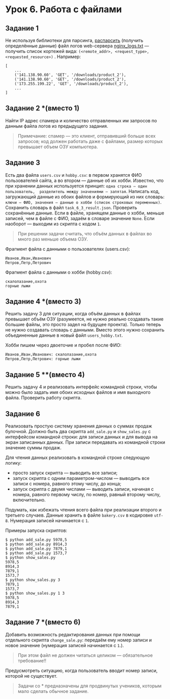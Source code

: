 # Урок 6. Работа с файлами

## Задание 1
Не используя библиотеки для парсинга, [распарсить](https://ru.wikipedia.org/wiki/%D0%A1%D0%B8%D0%BD%D1%82%D0%B0%D0%BA%D1%81%D0%B8%D1%87%D0%B5%D1%81%D0%BA%D0%B8%D0%B9_%D0%B0%D0%BD%D0%B0%D0%BB%D0%B8%D0%B7)
(получить определённые данные) файл логов web-сервера [nginx_logs.txt](https://github.com/elastic/examples/raw/master/Common%20Data%20Formats/nginx_logs/nginx_logs) 
— получить список кортежей вида: `(<remote_addr>, <request_type>, <requested_resource>)` . 
Например:

```
[
    ...
    ('141.138.90.60', 'GET', '/downloads/product_2'),
    ('141.138.90.60', 'GET', '/downloads/product_2'),
    ('173.255.199.22', 'GET', '/downloads/product_2'),
    ...
]
```

## Задание 2 *(вместо 1)
Найти IP адрес спамера и количество отправленных им запросов по данным файла логов из предыдущего задания.

> Примечание: спамер — это клиент, отправивший больше всех запросов; код должен работать даже с файлами, 
> размер которых превышает объем ОЗУ компьютера.

## Задание 3
Есть два файла `users.csv` и `hobby.csv`: в первом хранятся ФИО пользователей сайта, а во втором — данные об их хобби. 
Известно, что при хранении данных используется принцип: `одна строка — один пользователь, 
разделитель между значениями — запятая`. Написать код, загружающий данные из обоих файлов и формирующий 
из них словарь: `ключи — ФИО, значения — данные о хобби (список строковых переменных)`. 
Сохранить словарь в файл `task_6_3_result.json`. 
Проверить сохранённые данные. Если в файле, хранящем данные о хобби, меньше записей, чем в файле с ФИО, 
задаём в словаре значение `None`. Если наоборот — выходим из скрипта с кодом `1`.

> При решении задачи считать, что объём данных в файлах во много раз меньше объема ОЗУ.

Фрагмент файла с данными о пользователях (users.csv):

```
Иванов,Иван,Иванович
Петров,Петр,Петрович
```

Фрагмент файла с данными о хобби (hobby.csv):

```
скалолазание,охота
горные лыжи
```


## Задание 4 *(вместо 3)
Решить задачу 3 для ситуации, когда объём данных в файлах превышает объём ОЗУ (разумеется, не нужно реально 
создавать такие большие файлы, это просто задел на будущее проекта). Только теперь не нужно создавать словарь 
с данными. Вместо этого нужно сохранить объединенные данные в новый файл `users_hobby.txt`. 

Хобби пишем через двоеточие и пробел после ФИО:

```
Иванов,Иван,Иванович: скалолазание,охота
Петров,Петр,Петрович: горные лыжи
```

## Задание 5 **(вместо 4)
Решить задачу 4 и реализовать интерфейс командной строки, чтобы можно было задать имя обоих исходных файлов и 
имя выходного файла. Проверить работу скрипта.

## Задание 6
Реализовать простую систему хранения данных о суммах продаж булочной. 
Должно быть два скрипта `add_sale.py` и `show_sales.py` с интерфейсом командной строки: для записи данных и для вывода на экран записанных данных. 
При записи передавать из командной строки значение суммы продаж. 

Для чтения данных реализовать в командной строке следующую логику:
* просто запуск скрипта — выводить все записи;
* запуск скрипта с одним параметром-числом — выводить все записи с номера, равного этому числу, до конца;
* запуск скрипта с двумя числами — выводить записи, начиная с номера, равного первому числу, по номер, 
  равный второму числу, включительно.

Подумать, как избежать чтения всего файла при реализации второго и третьего случаев.
Данные хранить в файле `bakery.csv` в кодировке `utf-8`. Нумерация записей начинается с `1`. 

Примеры запуска скриптов:

```
$ python add_sale.py 5978,5
$ python add_sale.py 8914,3
$ python add_sale.py 7879,1
$ python add_sale.py 1573,7
$ python show_sales.py
5978,5
8914,3
7879,1
1573,7
$ python show_sales.py 3
7879,1
1573,7
$ python show_sales.py 1 3
5978,5
8914,3
7879,1
```

## Задание 7 *(вместо 6)
Добавить возможность редактирования данных при помощи отдельного скрипта `change_sale.py`: 
передаём ему номер записи и новое значение (нумерация записей начинается с `1`.).

> При этом файл не должен читаться целиком — обязательное требование!!

Предусмотреть ситуацию, когда пользователь вводит номер записи, которой не существует.

> Задачи со * предназначены для продвинутых учеников, которым мало сделать обычное задание.
